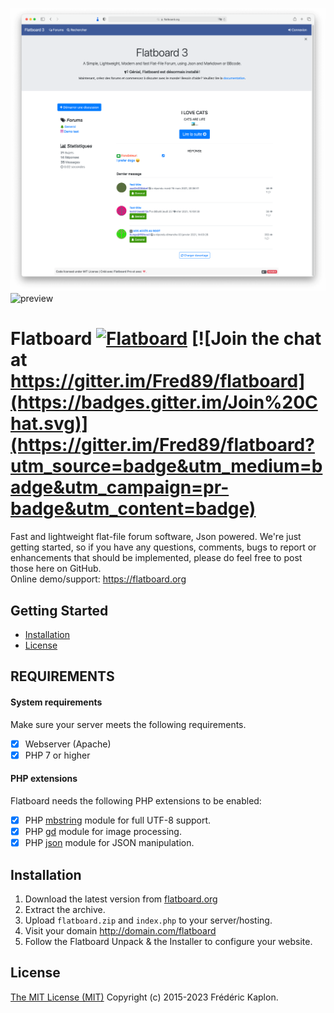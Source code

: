 ![preview](./flatboard3.png)
![preview](https://flatboard.org/uploads/flatboard-shiba.jpg)

Flatboard [![Flatboard](https://img.shields.io/badge/version-3.2-red.svg)](https://flatboard.org) [![Join the chat at https://gitter.im/Fred89/flatboard](https://badges.gitter.im/Join%20Chat.svg)](https://gitter.im/Fred89/flatboard?utm_source=badge&utm_medium=badge&utm_campaign=pr-badge&utm_content=badge)
===================

Fast and lightweight flat-file forum software, Json powered.
We're just getting started, so if you have any questions, comments, bugs to report or enhancements that should be implemented, please do feel free to post those here on GitHub.  
Online demo/support: https://flatboard.org

## Getting Started
- [Installation](#installation)
- [License](#license)

## REQUIREMENTS

#### System requirements
Make sure your server meets the following requirements.

- [x] Webserver (Apache)
- [x] PHP 7 or higher

#### PHP extensions
Flatboard needs the following PHP extensions to be enabled:

- [x] PHP [mbstring](http://php.net/manual/en/book.mbstring.php) module for full UTF-8 support.
- [x] PHP [gd](http://php.net/manual/en/book.image.php) module for image processing.
- [x] PHP [json](https://php.net/manual/en/book.json.php) module for JSON manipulation.

## Installation
1. Download the latest version from [flatboard.org](https://flatboard.org/download.php?file=flatboard_latest.zip)
2. Extract the archive.
3. Upload `flatboard.zip` and `index.php` to your server/hosting.
4. Visit your domain http://domain.com/flatboard
5. Follow the Flatboard Unpack & the Installer to configure your website.

## License
[The MIT License (MIT)](https://github.com/Fred89/flatboard/blob/master/LICENSE) Copyright (c) 2015-2023 Frédéric Kaplon.
